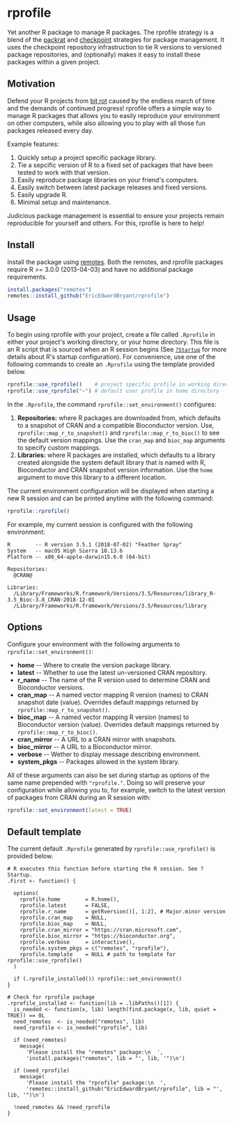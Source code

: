 rprofile
========

Yet another R package to manage R packages. The rprofile strategy is a blend of the [packrat](https://rstudio.github.io/packrat) and [checkpoint](https://github.com/RevolutionAnalytics/checkpoint) strategies for package management. It uses the checkpoint repository infrastruction to tie R versions to versioned package repositories, and (optionally) makes it easy to install these packages within a given project.

Motivation
----------

Defend your R projects from [bit rot](https://en.wikipedia.org/wiki/Software_rot) caused by the endless march of time and the demands of continued progress! rprofile offers a simple way to manage R packages that allows you to easily reproduce your environment on other computers, while also allowing you to play with all those fun packages released every day.

Example features:

1.  Quickly setup a project specific package library.
2.  Tie a sepcific version of R to a fixed set of packages that have been tested to work with that version.
3.  Easily reproduce package libraries on your friend's computers.
4.  Easily switch between latest package releases and fixed versions.
5.  Easily upgrade R.
6.  Minimal setup and maintenance.

Judicious package management is essential to ensure your projects remain reproducible for yourself and others. For this, rprofile is here to help!

Install
-------

Install the package using [remotes](https://github.com/r-lib/remotes). Both the remotes, and rprofile packages require R &gt;= 3.0.0 (2013-04-03) and have no additional package requirements.

``` r
install.packages("remotes")
remotes::install_github("EricEdwardBryant/rprofile")
```

Usage
-----

To begin using rprofile with your project, create a file called `.Rprofile` in either your project's working directory, or your home directory. This file is an R script that is sourced when an R session begins (See [`?Startup`](https://stat.ethz.ch/R-manual/R-patched/library/base/html/Startup.html) for more details about R's startup configuration). For convenience, use one of the following commands to create an `.Rprofile` using the template provided below.

``` r
rprofile::use_rprofile()    # project specific profile in working directory
rprofile::use_rprofile("~") # default user profile in home directory
```

In the `.Rprofile`, the command `rprofile::set_environment()` configures:

1.  **Repositories:** where R packages are downloaded from, which defaults to a snapshot of CRAN and a compatible Bioconductor version. Use, `rprofile::map_r_to_snapshot()` and `rprofile::map_r_to_bioc()` to see the default version mappings. Use the `cran_map` and `bioc_map` arguments to specify custom mappings.
2.  **Libraries:** where R packages are installed, which defaults to a library created alongside the system default library that is named with R, Bioconductor and CRAN snapshot version information. Use the `home` argument to move this library to a different location.

The current environment configuration will be displayed when starting a new R session and can be printed anytime with the following command:

``` r
rprofile::rprofile()
```

For example, my current session is configured with the following environment:

    R        -- R version 3.5.1 (2018-07-02) "Feather Spray"
    System   -- macOS High Sierra 10.13.6
    Platform -- x86_64-apple-darwin15.6.0 (64-bit)

    Repositories:
      @CRAN@

    Libraries:
      /Library/Frameworks/R.framework/Versions/3.5/Resources/library_R-3.5_Bioc-3.8_CRAN-2018-12-01
      /Library/Frameworks/R.framework/Versions/3.5/Resources/library

Options
-------

Configure your environment with the following arguments to `rprofile::set_environment()`:

-   **home** -- Where to create the version package library.
-   **latest** -- Whether to use the latest un-versioned CRAN repository.
-   **r\_name** -- The name of the R version used to determine CRAN and Bioconductor versions.
-   **cran\_map** -- A named vector mapping R version (names) to CRAN snapshot date (value). Overrides default mappings returned by `rprofile::map_r_to_snapshot()`.
-   **bioc\_map** -- A named vector mapping R version (names) to Bioconductor version (value). Overrides default mappings returned by `rprofile::map_r_to_bioc()`.
-   **cran\_mirror** -- A URL to a CRAN mirror with snapshots.
-   **bioc\_mirror** -- A URL to a Bioconductor mirror.
-   **verbose** -- Wether to display message describing environment.
-   **system\_pkgs** -- Packages allowed in the system library.

All of these arguments can also be set during startup as options of the same name prepended with `"rprofile."`. Doing so will preserve your configuration while allowing you to, for example, switch to the latest version of packages from CRAN during an R session with:

``` r
rprofile::set_environment(latest = TRUE)
```

Default template
----------------

The current default `.Rprofile` generated by `rprofile::use_rprofile()` is provided below.

    # R executes this function before starting the R session. See ?Startup.
    .First <- function() {

      options(
        rprofile.home        = R.home(),
        rprofile.latest      = FALSE,
        rprofile.r_name      = getRversion()[, 1:2], # Major.minor version
        rprofile.cran_map    = NULL,
        rprofile.bioc_map    = NULL,
        rprofile.cran_mirror = "https://cran.microsoft.com",
        rprofile.bioc_mirror = "https://bioconductor.org",
        rprofile.verbose     = interactive(),
        rprofile.system_pkgs = c("remotes", "rprofile"),
        rprofile.template    = NULL # path to template for rprofile::use_rprofile()
      )

      if (.rprofile_installed()) rprofile::set_environment()
    }

    # Check for rprofile package
    .rprofile_installed <- function(lib = .libPaths()[1]) {
      is_needed <- function(x, lib) length(find.package(x, lib, quiet = TRUE)) == 0L
      need_remotes  <- is_needed("remotes", lib)
      need_rprofile <- is_needed("rprofile", lib)

      if (need_remotes)
        message(
          'Please install the "remotes" package:\n  ',
          'install.packages("remotes", lib = "', lib, '")\n')

      if (need_rprofile)
        message(
          'Please install the "rprofile" package:\n  ',
          'remotes::install_github("EricEdwardBryant/rprofile", lib = "', lib, '")\n')

      !need_remotes && !need_rprofile
    }
